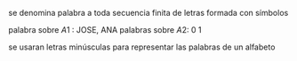 se denomina palabra a toda secuencia finita de letras formada con símbolos

palabra sobre $A1$ : JOSE, ANA
palabras sobre $A2$: 0 1



se usaran letras minúsculas para representar las palabras de un alfabeto


